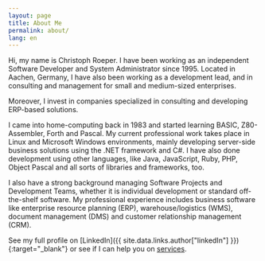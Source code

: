 ```yaml
---
layout: page
title: About Me
permalink: about/
lang: en
---
```


Hi, my name is Christoph Roeper. I have been working as an independent Software Developer and System Administrator since 1995. Located in Aachen, Germany, I have also been working as a development lead, and in consulting and management for small and medium-sized enterprises.

Moreover, I invest in companies specialized in consulting and developing ERP-based solutions. 

I came into home-computing back in 1983 and started learning BASIC, Z80-Assembler, Forth and Pascal. My current professional work takes place in Linux and Microsoft Windows environments, mainly developing server-side business solutions using the .NET framework and C#. I have also done development using other languages, like Java, JavaScript, Ruby, PHP, Object Pascal and all sorts of libraries and frameworks, too.

I also have a strong background managing Software Projects and Development Teams, whether it is individual development or standard off-the-shelf software. My professional experience includes business software like enterprise resource planning (ERP), warehouse/logistics (WMS), document management (DMS) and customer relationship management (CRM).

See my full profile on [LinkedIn]({{ site.data.links.author["linkedIn"] }}){:target="_blank"} or see if I can help you on [services](/services).